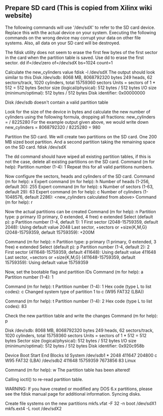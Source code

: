 ## Prepare SD card (This is copied from Xilinx wiki website)

The following commands will use '/dev/sdX' to refer to the SD card device. Replace this with the actual device on your system. Executing the following commands on the wrong device may corrupt your data on other file systems. Also, all data on your SD card will be destroyed.

The fdisk utility does not seem to erase the first few bytes of the first sector in the card when the partition table is saved. Use dd to erase the first sector.
dd if=/dev/zero of=/dev/sdX bs=1024 count=1

<p>Calculate the new_cylinders value
fdisk -l /dev/sdX
The output should look similar to this
Disk /dev/sdb: 8068 MB, 8068792320 bytes
249 heads, 62 sectors/track, 1020 cylinders, total 15759360 sectors
Units = sectors of 1 * 512 = 512 bytes
Sector size (logical/physical): 512 bytes / 512 bytes
I/O size (minimum/optimal): 512 bytes / 512 bytes
Disk identifier: 0x00000000</p>
  
Disk /dev/sdb doesn't contain a valid partition table

Look for the size of the device in bytes and calculate the new number of cylinders using the following formula, dropping all fractions:
new_cylinders = <size> / 8225280
For the example output given above, we would write down new_cylinders = 8068792320 / 8225280 = 980

Partition the SD card. We will create two partitions on the SD card. One 200 MB sized boot partition. And a second partition taking the remaining space on the SD card.
fdisk /dev/sdX

The dd command should have wiped all existing partition tables, if this is not the case, delete all existing partitions on the SD card.
Command (m for help):
Partition number (1-4): 1
Repeat this for all valid partitions numbers.

Now configure the sectors, heads and cylinders of the SD card.
Command (m for help): x
Expert command (m for help): h
Number of heads (1-256, default 30): 255
Expert command (m for help): s
Number of sectors (1-63, default 29): 63
Expert command (m for help): c
Number of cylinders (1-1048576, default 2286): <new_cylinders calculated from above>
Command (m for help): r

Now the actual partitions can be created
Command (m for help): n
Partition type:
 p primary (0 primary, 0 extended, 4 free)
 e extended
Select (default p): p
Partition number (1-4, default 1): 1
First sector (2048-15759359, default 2048):
Using default value 2048
Last sector, +sectors or +size{K,M,G} (2048-15759359, default 15759359): +200M
  
Command (m for help): n
Partition type:
 p primary (1 primary, 0 extended, 3 free)
 e extended
Select (default p): p
Partition number (1-4, default 2): 2
First sector (411648-15759359, default 411648):
Using default value 411648
Last sector, +sectors or +size{K,M,G} (411648-15759359, default 15759359):
Using default value 15759359

Now, set the bootable flag and partition IDs
Command (m for help): a
Partition number (1-4): 1
  
Command (m for help): t
Partition number (1-4): 1
Hex code (type L to list codes): c
Changed system type of partition 1 to c (W95 FAT32 (LBA))
  
Command (m for help): t
Partition number (1-4): 2
Hex code (type L to list codes): 83

Check the new partition table and write the changes
Command (m for help): p
  
Disk /dev/sdb: 8068 MB, 8068792320 bytes
249 heads, 62 sectors/track, 1020 cylinders, total 15759360 sectors
Units = sectors of 1 * 512 = 512 bytes
Sector size (logical/physical): 512 bytes / 512 bytes
I/O size (minimum/optimal): 512 bytes / 512 bytes
Disk identifier: 0x920c958b
  
 Device Boot Start End Blocks Id System
/dev/sdb1 * 2048 411647 204800 c W95 FAT32 (LBA)
/dev/sdb2 411648 15759359 7673856 83 Linux
  
Command (m for help): w
The partition table has been altered!
  
Calling ioctl() to re-read partition table.
  
WARNING: If you have created or modified any DOS 6.x
partitions, please see the fdisk manual page for additional
information.
Syncing disks.

Create file systems on the new partitions
mkfs.vfat -F 32 -n boot /dev/sdX1
mkfs.ext4 -L root /dev/sdX2
